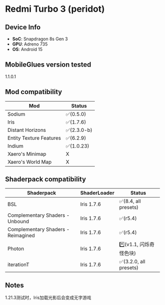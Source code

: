 # Redmi Turbo 3 (peridot)


## Device Info


- **SoC**: Snapdragon 8s Gen 3
- **GPU**: Adreno 735
- **OS**: Android 15


## MobileGlues version tested


1.1.0.1


## Mod compatibility


|**Mod**|**Status**|
|---|---|
| Sodium | ✅(0.5.0) |
| Iris | ✅(1.7.6) |
| Distant Horizons | ✅(2.3.0-b) |
| Entity Texture Features | ✅(6.2.9) |
| Indium | ✅(1.0.23) |
| Xaero's Minimap | X |
| Xaero's World Map | X |



## Shaderpack compatibility


|**Shaderpack** | **ShaderLoader** | **Status** 
|---|---|----|
| BSL | Iris 1.7.6 | ✅(8.4, all presets) |
| Complementary Shaders - Unbound | Iris 1.7.6 | ✅(r5.4)  
| Complementary Shaders - Reimagined | Iris 1.7.6 | ✅(r5.4)|
| Photon | Iris 1.7.6 | *️⃣(v1.1, 闪烁奇怪色块) |
| iterationT | Iris 1.7.6| ✅(3.2.0, all presets) |


## Notes


1.21.3测试时，Iris加载光影后会变成无字游戏